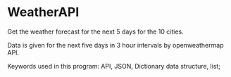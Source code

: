 # WeatherAPI
Get the weather forecast for the next 5 days for the 10 cities.

Data is given for the next five days in 3 hour intervals by openweathermap API.

Keywords used in this program:
API, JSON, Dictionary data structure, list;

